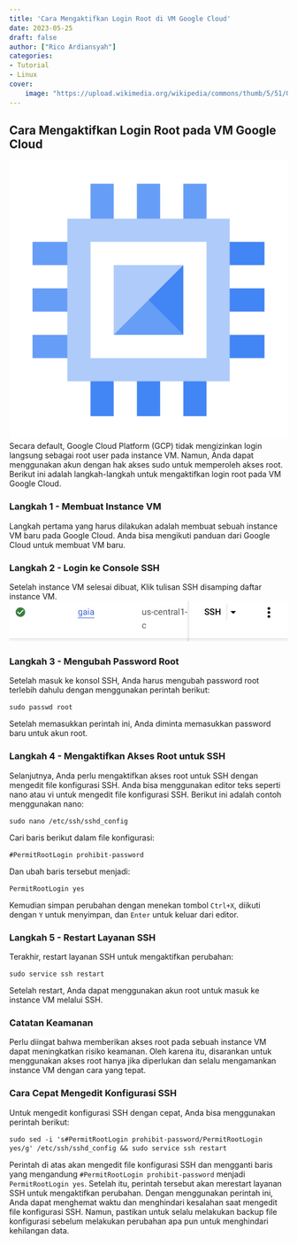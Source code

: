 ```yaml
---
title: 'Cara Mengaktifkan Login Root di VM Google Cloud'
date: 2023-05-25
draft: false
author: ["Rico Ardiansyah"]
categories:
- Tutorial
- Linux
cover:
    image: "https://upload.wikimedia.org/wikipedia/commons/thumb/5/51/Google_Cloud_logo.svg/640px-Google_Cloud_logo.svg.png"
---
```

## Cara Mengaktifkan Login Root pada VM Google Cloud

![Google Compute Engine logo](https://raw.githubusercontent.com/0xricoard/hugo-blog/main/static/img/IMG_6270.png)
Secara default, Google Cloud Platform (GCP) tidak mengizinkan login langsung sebagai root user pada instance VM. Namun, Anda dapat menggunakan akun dengan hak akses sudo untuk memperoleh akses root. Berikut ini adalah langkah-langkah untuk mengaktifkan login root pada VM Google Cloud.

### Langkah 1 - Membuat Instance VM

Langkah pertama yang harus dilakukan adalah membuat sebuah instance VM baru pada Google Cloud. Anda bisa mengikuti panduan dari Google Cloud untuk membuat VM baru. 

### Langkah 2 - Login ke Console SSH

Setelah instance VM selesai dibuat, Klik tulisan SSH disamping daftar instance VM.
![SSH](https://raw.githubusercontent.com/0xricoard/hugo-blog/main/static/img/IMG_6272.jpeg)

### Langkah 3 - Mengubah Password Root

Setelah masuk ke konsol SSH, Anda harus mengubah password root terlebih dahulu dengan menggunakan perintah berikut:

```
sudo passwd root
```

Setelah memasukkan perintah ini, Anda diminta memasukkan password baru untuk akun root.

### Langkah 4 - Mengaktifkan Akses Root untuk SSH

Selanjutnya, Anda perlu mengaktifkan akses root untuk SSH dengan mengedit file konfigurasi SSH. Anda bisa menggunakan editor teks seperti nano atau vi untuk mengedit file konfigurasi SSH. Berikut ini adalah contoh menggunakan nano:

```
sudo nano /etc/ssh/sshd_config
```

Cari baris berikut dalam file konfigurasi:

```
#PermitRootLogin prohibit-password
```

Dan ubah baris tersebut menjadi:

```
PermitRootLogin yes
```

Kemudian simpan perubahan dengan menekan tombol `Ctrl+X`, diikuti dengan `Y` untuk menyimpan, dan `Enter` untuk keluar dari editor.

### Langkah 5 - Restart Layanan SSH

Terakhir, restart layanan SSH untuk mengaktifkan perubahan:

```
sudo service ssh restart
```

Setelah restart, Anda dapat menggunakan akun root untuk masuk ke instance VM melalui SSH.

### Catatan Keamanan

Perlu diingat bahwa memberikan akses root pada sebuah instance VM dapat meningkatkan risiko keamanan. Oleh karena itu, disarankan untuk menggunakan akses root hanya jika diperlukan dan selalu mengamankan instance VM dengan cara yang tepat.

### Cara Cepat Mengedit Konfigurasi SSH

Untuk mengedit konfigurasi SSH dengan cepat, Anda bisa menggunakan perintah berikut:

```
sudo sed -i 's#PermitRootLogin prohibit-password/PermitRootLogin yes/g' /etc/ssh/sshd_config && sudo service ssh restart
```

Perintah di atas akan mengedit file konfigurasi SSH dan mengganti baris yang mengandung `#PermitRootLogin prohibit-password` menjadi `PermitRootLogin yes`. Setelah itu, perintah tersebut akan merestart layanan SSH untuk mengaktifkan perubahan. Dengan menggunakan perintah ini, Anda dapat menghemat waktu dan menghindari kesalahan saat mengedit file konfigurasi SSH. Namun, pastikan untuk selalu melakukan backup file konfigurasi sebelum melakukan perubahan apa pun untuk menghindari kehilangan data.
